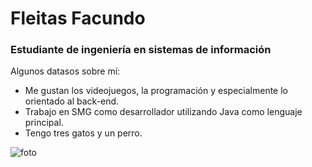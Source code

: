 # Fleitas Facundo

### Estudiante de ingeniería en sistemas de información

Algunos datasos sobre mí:
- Me gustan los videojuegos, la programación y especialmente lo orientado al back-end.
- Trabajo en SMG como desarrollador utilizando Java como lenguaje principal.
- Tengo tres gatos y un perro.

![foto](C:\Users\ff\Desktop\274364916_651524886052408_3185680402717444514_n.jpg)
